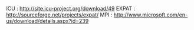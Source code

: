 ICU : http://site.icu-project.org/download/49
EXPAT : http://sourceforge.net/projects/expat/
MPI : http://www.microsoft.com/en-us/download/details.aspx?id=239